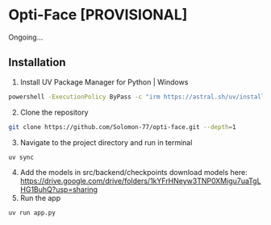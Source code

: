 # Opti-Face [PROVISIONAL]

Ongoing...

## Installation

1. Install UV Package Manager for Python | Windows
```bash
powershell -ExecutionPolicy ByPass -c "irm https://astral.sh/uv/install.ps1 | iex"
```
2. Clone the repository
```bash
git clone https://github.com/Solomon-77/opti-face.git --depth=1
```
3. Navigate to the project directory and run in terminal
```bash
uv sync
```
4. Add the models in src/backend/checkpoints
download models here: https://drive.google.com/drive/folders/1kYFrHNeyw3TNP0XMigu7uaTgLHG1BuhQ?usp=sharing
5. Run the app
```bash
uv run app.py
```